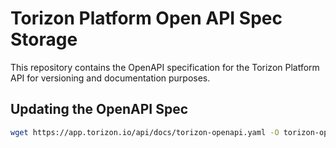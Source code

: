 # Torizon Platform Open API Spec Storage

This repository contains the OpenAPI specification for the Torizon Platform API for versioning and documentation purposes.

## Updating the OpenAPI Spec

```bash
wget https://app.torizon.io/api/docs/torizon-openapi.yaml -O torizon-openapi.yaml
```
